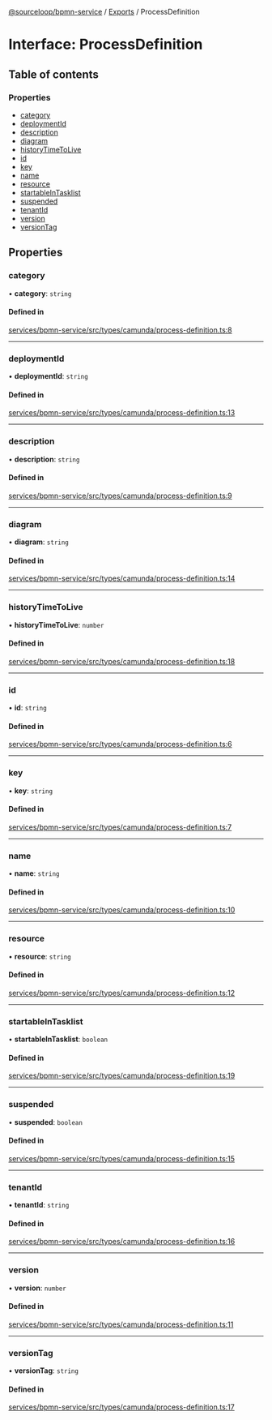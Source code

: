 [@sourceloop/bpmn-service](../README.md) / [Exports](../modules.md) / ProcessDefinition

# Interface: ProcessDefinition

## Table of contents

### Properties

- [category](ProcessDefinition.md#category)
- [deploymentId](ProcessDefinition.md#deploymentid)
- [description](ProcessDefinition.md#description)
- [diagram](ProcessDefinition.md#diagram)
- [historyTimeToLive](ProcessDefinition.md#historytimetolive)
- [id](ProcessDefinition.md#id)
- [key](ProcessDefinition.md#key)
- [name](ProcessDefinition.md#name)
- [resource](ProcessDefinition.md#resource)
- [startableInTasklist](ProcessDefinition.md#startableintasklist)
- [suspended](ProcessDefinition.md#suspended)
- [tenantId](ProcessDefinition.md#tenantid)
- [version](ProcessDefinition.md#version)
- [versionTag](ProcessDefinition.md#versiontag)

## Properties

### category

• **category**: `string`

#### Defined in

[services/bpmn-service/src/types/camunda/process-definition.ts:8](https://github.com/sourcefuse/loopback4-microservice-catalog/blob/00e854d46/services/bpmn-service/src/types/camunda/process-definition.ts#L8)

___

### deploymentId

• **deploymentId**: `string`

#### Defined in

[services/bpmn-service/src/types/camunda/process-definition.ts:13](https://github.com/sourcefuse/loopback4-microservice-catalog/blob/00e854d46/services/bpmn-service/src/types/camunda/process-definition.ts#L13)

___

### description

• **description**: `string`

#### Defined in

[services/bpmn-service/src/types/camunda/process-definition.ts:9](https://github.com/sourcefuse/loopback4-microservice-catalog/blob/00e854d46/services/bpmn-service/src/types/camunda/process-definition.ts#L9)

___

### diagram

• **diagram**: `string`

#### Defined in

[services/bpmn-service/src/types/camunda/process-definition.ts:14](https://github.com/sourcefuse/loopback4-microservice-catalog/blob/00e854d46/services/bpmn-service/src/types/camunda/process-definition.ts#L14)

___

### historyTimeToLive

• **historyTimeToLive**: `number`

#### Defined in

[services/bpmn-service/src/types/camunda/process-definition.ts:18](https://github.com/sourcefuse/loopback4-microservice-catalog/blob/00e854d46/services/bpmn-service/src/types/camunda/process-definition.ts#L18)

___

### id

• **id**: `string`

#### Defined in

[services/bpmn-service/src/types/camunda/process-definition.ts:6](https://github.com/sourcefuse/loopback4-microservice-catalog/blob/00e854d46/services/bpmn-service/src/types/camunda/process-definition.ts#L6)

___

### key

• **key**: `string`

#### Defined in

[services/bpmn-service/src/types/camunda/process-definition.ts:7](https://github.com/sourcefuse/loopback4-microservice-catalog/blob/00e854d46/services/bpmn-service/src/types/camunda/process-definition.ts#L7)

___

### name

• **name**: `string`

#### Defined in

[services/bpmn-service/src/types/camunda/process-definition.ts:10](https://github.com/sourcefuse/loopback4-microservice-catalog/blob/00e854d46/services/bpmn-service/src/types/camunda/process-definition.ts#L10)

___

### resource

• **resource**: `string`

#### Defined in

[services/bpmn-service/src/types/camunda/process-definition.ts:12](https://github.com/sourcefuse/loopback4-microservice-catalog/blob/00e854d46/services/bpmn-service/src/types/camunda/process-definition.ts#L12)

___

### startableInTasklist

• **startableInTasklist**: `boolean`

#### Defined in

[services/bpmn-service/src/types/camunda/process-definition.ts:19](https://github.com/sourcefuse/loopback4-microservice-catalog/blob/00e854d46/services/bpmn-service/src/types/camunda/process-definition.ts#L19)

___

### suspended

• **suspended**: `boolean`

#### Defined in

[services/bpmn-service/src/types/camunda/process-definition.ts:15](https://github.com/sourcefuse/loopback4-microservice-catalog/blob/00e854d46/services/bpmn-service/src/types/camunda/process-definition.ts#L15)

___

### tenantId

• **tenantId**: `string`

#### Defined in

[services/bpmn-service/src/types/camunda/process-definition.ts:16](https://github.com/sourcefuse/loopback4-microservice-catalog/blob/00e854d46/services/bpmn-service/src/types/camunda/process-definition.ts#L16)

___

### version

• **version**: `number`

#### Defined in

[services/bpmn-service/src/types/camunda/process-definition.ts:11](https://github.com/sourcefuse/loopback4-microservice-catalog/blob/00e854d46/services/bpmn-service/src/types/camunda/process-definition.ts#L11)

___

### versionTag

• **versionTag**: `string`

#### Defined in

[services/bpmn-service/src/types/camunda/process-definition.ts:17](https://github.com/sourcefuse/loopback4-microservice-catalog/blob/00e854d46/services/bpmn-service/src/types/camunda/process-definition.ts#L17)
